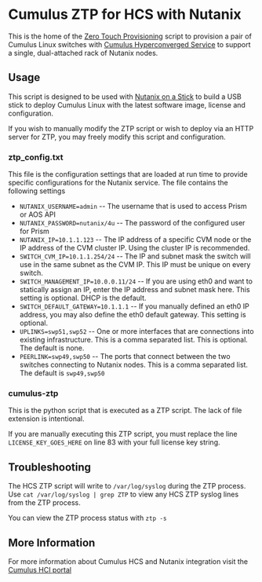 # Cumulus ZTP for HCS with Nutanix
This is the home of the [Zero Touch Provisioning](https://docs.cumulusnetworks.com/display/DOCS/Zero+Touch+Provisioning+-+ZTP) script to provision a pair of Cumulus Linux switches with [Cumulus Hyperconverged Service](https://docs.cumulusnetworks.com/display/DOCS/Cumulus+Hyperconverged+Service+with+Nutanix) to support a single, dual-attached rack of Nutanix nodes.

## Usage
This script is designed to be used with [Nutanix on a Stick](http://www.cumulusnetworks.com/noas) to build a USB stick to deploy Cumulus Linux with the latest software image, license and configuration. 

If you wish to manually modify the ZTP script or wish to deploy via an HTTP server for ZTP, you may freely modify this script and configuration. 

### ztp_config.txt
This file is the configuration settings that are loaded at run time to provide specific configurations for the Nutanix service. The file contains the following settings
* `NUTANIX_USERNAME=admin` -- The username that is used to access Prism or AOS API
* `NUTANIX_PASSWORD=nutanix/4u` -- The password of the configured user for Prism
* `NUTANIX_IP=10.1.1.123` -- The IP address of a specific CVM node or the IP address of the CVM cluster IP. Using the cluster IP is recommended.
* `SWITCH_CVM_IP=10.1.1.254/24` -- The IP and subnet mask the switch will use in the same subnet as the CVM IP. This IP must be unique on every switch.
* `SWITCH_MANAGEMENT_IP=10.0.0.11/24` -- If you are using eth0 and want to statically assign an IP, enter the IP address and subnet mask here. This setting is optional. DHCP is the default.
* `SWITCH_DEFAULT_GATEWAY=10.1.1.1` -- If you manually defined an eth0 IP address, you may also define the eth0 default gateway. This setting is optional. 
* `UPLINKS=swp51,swp52` -- One or more interfaces that are connections into existing infrastructure. This is a comma separated list. This is optional. The default is none.
* `PEERLINK=swp49,swp50` -- The ports that connect between the two switches connecting to Nutanix nodes. This is a comma separated list. The default is `swp49,swp50`

### cumulus-ztp
This is the python script that is executed as a ZTP script. The lack of file extension is intentional.

If you are manually executing this ZTP script, you must replace the line `LICENSE_KEY_GOES_HERE` on line 83 with your full license key string.

## Troubleshooting
The HCS ZTP script will write to `/var/log/syslog` during the ZTP process. Use `cat /var/log/syslog | grep ZTP` to view any HCS ZTP syslog lines from the ZTP process.

You can view the ZTP process status with `ztp -s`

## More Information
For more information about Cumulus HCS and Nutanix integration visit the [Cumulus HCI portal](https://cumulusnetworks.com/networking-solutions/converged-infrastructure/)